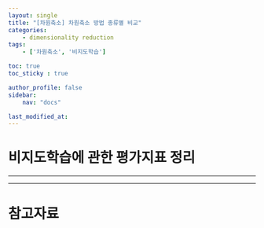 ```yaml
---
layout: single
title: "[차원축소] 차원축소 방법 종류별 비교"
categories:	
    - dimensionality reduction
tags:
    - ['차원축소', '비지도학습']

toc: true
toc_sticky : true

author_profile: false
sidebar:
    nav: "docs"

last_modified_at:
---
```



# 비지도학습에 관한 평가지표 정리
----


----

# 참고자료







